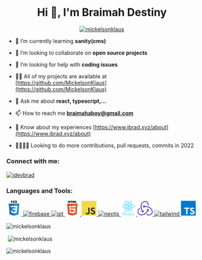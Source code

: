 <h1 align="center">Hi 👋, I'm Braimah Destiny</h1>

<p align="center"> <a href="https://github.com/ryo-ma/github-profile-trophy"><img src="https://github-profile-trophy.vercel.app/?username=mickelsonklaus" alt="mickelsonklaus" /></a> </p>

- 🌱 I’m currently learning **sanity(cms)**

- 👯 I’m looking to collaborate on **open source projects**

- 🤝 I’m looking for help with **coding issues**

- 👨‍💻 All of my projects are available at [https://github.com/MickelsonKlaus](https://github.com/MickelsonKlaus)

- 💬 Ask me about **react, typescript,...**

- 📫 How to reach me **braimahaboy@gmail.com**

- 📄 Know about my experiences [https://www.ibrad.xyz/about](https://www.ibrad.xyz/about)

- 🧑‍💻👨‍💻 Looking to do more contributions, pull requests, commits in 2022

<h3 align="left">Connect with me:</h3>
<p align="left">
<a href="https://twitter.com/idevbrad" target="blank"><img align="center" src="https://raw.githubusercontent.com/rahuldkjain/github-profile-readme-generator/master/src/images/icons/Social/twitter.svg" alt="idevbrad" height="30" width="40" /></a>
</p>

<h3 align="left">Languages and Tools:</h3>
<p align="left"> <a href="https://www.w3schools.com/css/" target="_blank" rel="noreferrer"> <img src="https://raw.githubusercontent.com/devicons/devicon/master/icons/css3/css3-original-wordmark.svg" alt="css3" width="40" height="40"/> </a> <a href="https://firebase.google.com/" target="_blank" rel="noreferrer"> <img src="https://www.vectorlogo.zone/logos/firebase/firebase-icon.svg" alt="firebase" width="40" height="40"/> </a> <a href="https://git-scm.com/" target="_blank" rel="noreferrer"> <img src="https://www.vectorlogo.zone/logos/git-scm/git-scm-icon.svg" alt="git" width="40" height="40"/> </a> <a href="https://www.w3.org/html/" target="_blank" rel="noreferrer"> <img src="https://raw.githubusercontent.com/devicons/devicon/master/icons/html5/html5-original-wordmark.svg" alt="html5" width="40" height="40"/> </a> <a href="https://developer.mozilla.org/en-US/docs/Web/JavaScript" target="_blank" rel="noreferrer"> <img src="https://raw.githubusercontent.com/devicons/devicon/master/icons/javascript/javascript-original.svg" alt="javascript" width="40" height="40"/> </a> <a href="https://nextjs.org/" target="_blank" rel="noreferrer"> <img src="https://cdn.worldvectorlogo.com/logos/nextjs-2.svg" alt="nextjs" width="40" height="40"/> </a> <a href="https://reactjs.org/" target="_blank" rel="noreferrer"> <img src="https://raw.githubusercontent.com/devicons/devicon/master/icons/react/react-original-wordmark.svg" alt="react" width="40" height="40"/> </a> <a href="https://redux.js.org" target="_blank" rel="noreferrer"> <img src="https://raw.githubusercontent.com/devicons/devicon/master/icons/redux/redux-original.svg" alt="redux" width="40" height="40"/> </a> <a href="https://tailwindcss.com/" target="_blank" rel="noreferrer"> <img src="https://www.vectorlogo.zone/logos/tailwindcss/tailwindcss-icon.svg" alt="tailwind" width="40" height="40"/> </a> <a href="https://www.typescriptlang.org/" target="_blank" rel="noreferrer"> <img src="https://raw.githubusercontent.com/devicons/devicon/master/icons/typescript/typescript-original.svg" alt="typescript" width="40" height="40"/> </a> </p>

<p><img align="center" src="https://github-readme-stats.vercel.app/api/top-langs?username=mickelsonklaus&show_icons=true&locale=en&layout=compact" alt="mickelsonklaus" /></p>

<p>&nbsp;<img align="center" src="https://github-readme-stats.vercel.app/api?username=mickelsonklaus&show_icons=true&locale=en" alt="mickelsonklaus" /></p>

<p><img align="center" src="https://github-readme-streak-stats.herokuapp.com/?user=mickelsonklaus&" alt="mickelsonklaus" /></p>

